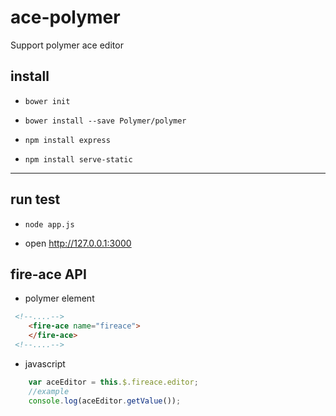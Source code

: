 # ace-polymer
Support polymer  ace editor

## install

- `bower init`

- `bower install --save Polymer/polymer`

- `npm install express`

- `npm install serve-static`

----
## run test

- `node app.js`

- open http://127.0.0.1:3000

## fire-ace API

- polymer element

```html
 <!--....-->
    <fire-ace name="fireace">
    </fire-ace>
 <!--....-->
```

- javascript

```javascript
    var aceEditor = this.$.fireace.editor;
    //example
    console.log(aceEditor.getValue());

```
